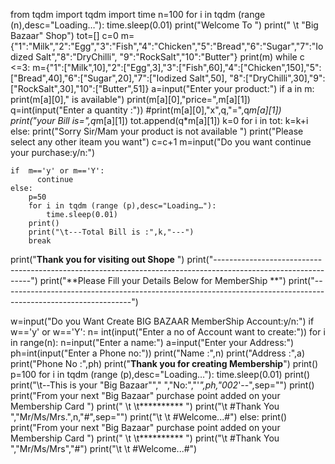 from tqdm import tqdm
import time
n=100
for i in tqdm (range (n),desc="Loading…"):
    time.sleep(0.01)
print("Welcome To ") 
print(" \t \"Big Bazaar\" Shop")
tot=[]
c=0
m={"1":"Milk","2":"Egg","3":"Fish","4":"Chicken","5":"Bread","6":"Sugar","7":"Iodized Salt","8":"DryChilli",
   "9":"RockSalt","10":"Butter"}
print(m)
while c <=3:
    m={"1":["Milk",10],"2":["Egg",3],"3":["Fish",60],"4":["Chicken",150],"5":["Bread",40],"6":["Sugar",20],"7":["Iodized Salt",50],
       "8":["DryChilli",30],"9":["RockSalt",30],"10":["Butter",51]}
    a=input("Enter your product:")
    if a in m:
      print(m[a][0]," is available")
      print(m[a][0],"price=",m[a][1])
      q=int(input("Enter a quantity :"))
      #print(m[a][0],"x",q,"=",q*m[a][1])
      print("your Bill is=",q*m[a][1])
      tot.append(q*m[a][1])
      k=0
      for i in tot:
        k=k+i
    else:
        print("Sorry Sir/Mam your product is not available ")
        print("Please select any other iteam you want")
        c=c+1
    m=input("Do you want continue your purchase:y/n:")

    if  m=='y' or m=='Y':
          continue
    else:
        p=50
        for i in tqdm (range (p),desc="Loading…"):
            time.sleep(0.01)
        print()
        print("\t---Total Bill is :",k,"---")
        break
print("**Thank you for visiting out Shope** ")
print("--------------------------------------------------------------------------------------------------------------")
print("**Please Fill your Details Below for MemberShip **")
print("--------------------------------------------------------------------------------------------------------------")

w=input("Do you Want Create BIG BAZAAR MemberShip Account:y/n:")
if w=='y' or w=='Y':
    n= int(input("Enter a no of Account want to create:"))
    for i in range(n):
        n=input("Enter a name:")
        a=input("Enter your Address:")
        ph=int(input("Enter a Phone no:"))
        print("Name :",n)
        print("Address :",a)
        print("Phone No :",ph)
        print("**Thank you for creating Membership**")
        print()
        p=100
        for i in tqdm (range (p),desc="Loading…"):
            time.sleep(0.01)
        print()
        print("\t--This is your \"Big Bazaar\""," ","No:","\'*",ph,"002*\'--",sep="")
        print()
        print("From your next \"Big Bazaar\" purchase point added on your Membership Card ")
        print(" \t \t********** ")
        print("\t #Thank You ","Mr/Ms/Mrs.",n,"#",sep="")
        print("\t \t #Welcome...#")
else:
    print()
    print("From your next \"Big Bazaar\" purchase point added on your Membership Card ")
    print(" \t \t********** ")
    print("\t #Thank You ","Mr/Ms/Mrs","#")
    print("\t \t #Welcome...#")
